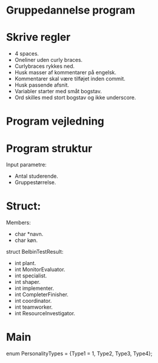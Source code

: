# Gruppedannelse program
# Skrive regler
- 4 spaces.
- Oneliner uden curly braces.
- Curlybraces rykkes ned.
- Husk masser af kommentarer på engelsk.
- Kommentarer skal være tilføjet inden commit.
- Husk passende afsnit.
- Variabler starter med småt bogstav.
- Ord skilles med stort bogstav og ikke underscore.

# Program vejledning

# Program struktur
Input parametre:
- Antal studerende.
- Gruppestørrelse.

# Struct:
Members:
- char *navn.
- char køn.

struct BelbinTestResult:
- int plant.
- int MonitorEvaluator.
- int specialist.
- int shaper.
- int implementer.
- int CompleterFinisher.
- int coordinator.
- int teamworker.
- int ResourceInvestigator.

# Main
enum PersonalityTypes = {Type1 = 1, Type2, Type3, Type4};
